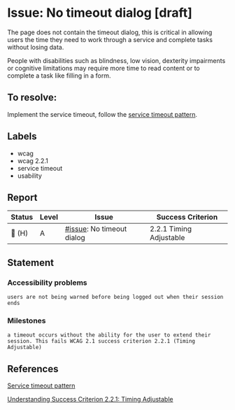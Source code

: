 # Issue: No timeout dialog [draft]

The page does not contain the timeout dialog, this is critical in allowing users the time they need to work through a service and complete tasks without losing data.

People with disabilities such as blindness, low vision, dexterity impairments or cognitive limitations may require more time to read content or to complete a task like filling in a form. 

## To resolve:

Implement the service timeout, follow the [service timeout pattern](https://design.tax.service.gov.uk/hmrc-design-patterns/service-timeout/).

## Labels

- wcag
- wcag 2.2.1
- service timeout
- usability

## Report

| Status | Level | Issue | Success Criterion |
| ------ | ----- | ----- | ----------------- |
| 🔴 (H) | A    | [#issue](): No timeout dialog | 2.2.1 Timing Adjustable |

## Statement

### Accessibility problems

```
users are not being warned before being logged out when their session ends
```

### Milestones

```
a timeout occurs without the ability for the user to extend their session. This fails WCAG 2.1 success criterion 2.2.1 (Timing Adjustable)
```

## References

[Service timeout pattern](https://design.tax.service.gov.uk/hmrc-design-patterns/service-timeout/) 

[Understanding Success Criterion 2.2.1: Timing Adjustable](https://www.w3.org/WAI/WCAG21/Understanding/timing-adjustable)


